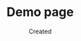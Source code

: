 ---
layout: post
date: Created
title: Demo page
description: Here goes a description
headerImg: '/images/blog-eleventy.png'
tags:
- tags
#permalink: demo/
eleventyExcludeFromCollections: true
---